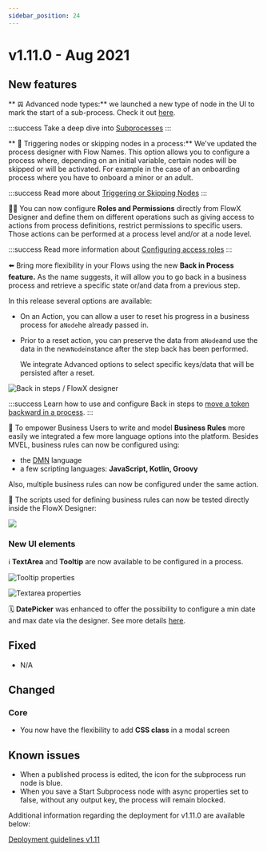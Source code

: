 ```yaml
---
sidebar_position: 24
---
```


# v1.11.0 - Aug 2021

## New features

** 𝌙 Advanced node types:** we launched a new type of node in the UI to mark the start of a sub-process. Check it out [here](../../docs/building-blocks/node/subprocess-run-node).

:::success
Take a deep dive into [Subprocesses](../../docs/building-blocks/process/subprocess)
:::

** 🏁 Triggering nodes or skipping nodes in a process:** We've updated the process designer with Flow Names. This option allows you to configure a process where, depending on an initial variable, certain nodes will be skipped or will be activated. For example in the case of an onboarding process where you have to onboard a minor or an adult.

:::success
Read more about [Triggering or Skipping Nodes](../../docs/platform-deep-dive/core-components/flowx-engine#triggering-or-skipping-nodes-on-a-process-based-on-flow-names)
:::

👮🏻 You can now configure **Roles and Permissions** directly from FlowX Designer and define them on different operations such as giving access to actions from process definitions, restrict permissions to specific users. Those actions can be performed at a process level and/or at a node level.

:::success
Read more information about [Configuring access roles](../../docs/platform-deep-dive/user-roles-management/swimlanes)
:::

:arrow_left: Bring more flexibility in your Flows using the new **Back in Process feature.** As the name suggests, it will allow you to go back in a business process and retrieve a specific state or/and data from a previous step.

In this release several options are available:

* On an Action, you can allow a user to reset his progress in a business process for a`Node`he already passed in.
*   Prior to a reset action, you can preserve the data from a`Node`and use the data in the new`Node`instance after the step back has been performed.

    We integrate Advanced options to select specific keys/data that will be persisted after a reset.

![Back in steps / FlowX designer](https://s3.eu-west-1.amazonaws.com/docx.flowx.ai/release-notes/111_back_steps.gif)

:::success
Learn how to use and configure Back in steps to [move a token backward in a process](../../docs/flowx-designer/managing-a-process-flow/moving-a-token-backwards-in-a-process).
:::

:toolbox: To empower Business Users to write and model **Business Rules** more easily we integrated a few more language options into the platform. Besides MVEL, business rules can now be configured using:

* the [DMN](https://www.omg.org/dmn/) language
* a few scripting languages: **JavaScript, Kotlin, Groovy**

Also, multiple business rules can now be configured under the same action.

:test_tube: The scripts used for defining business rules can now be tested directly inside the FlowX Designer:

![](https://s3.eu-west-1.amazonaws.com/docx.flowx.ai/release-notes/111_testrule.png)

### New UI elements

:information_source: **TextArea** and **Tooltip** are now available to be configured in a process.

![Tooltip properties](https://s3.eu-west-1.amazonaws.com/docx.flowx.ai/release-notes/111_ui.png)

![Textarea properties](https://s3.eu-west-1.amazonaws.com/docx.flowx.ai/release-notes/111_ui1.png)

🗓 **DatePicker** was enhanced to offer the possibility to configure a min date and max date via the designer. See more details [here](../../docs/building-blocks/ui-designer/ui-component-types/form-elements/datepicker-form-field).

## **Fixed**

* N/A

## **Changed**

### Core

* You now have the flexibility to add **CSS class** in a modal screen&#x20;

## **Known issues**

* When a published process is edited, the icon for the subprocess run node is blue.
* When you save a Start Subprocess node with async properties set to false, without any output key, the process will remain blocked.

Additional information regarding the deployment for v1.11.0 are available below:

[Deployment guidelines v1.11](deployment-guidelines-v1.11)




